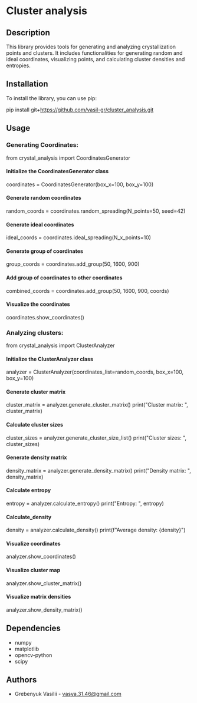 # Cluster analysis

## Description

This library provides tools for generating and analyzing crystallization points and clusters. It includes functionalities for generating random and ideal coordinates, visualizing points, and calculating cluster densities and entropies.

## Installation

To install the library, you can use pip:

pip install git+https://github.com/vasil-gr/cluster_analysis.git

## Usage

### Generating Coordinates:

from crystal_analysis import CoordinatesGenerator
#### Initialize the CoordinatesGenerator class
coordinates = CoordinatesGenerator(box_x=100, box_y=100)

#### Generate random coordinates
random_coords = coordinates.random_spreading(N_points=50, seed=42)

#### Generate ideal coordinates
ideal_coords = coordinates.ideal_spreading(N_x_points=10)

#### Generate group of coordinates
group_coords = coordinates.add_group(50, 1600, 900)

#### Add group of coordinates to other coordinates
combined_coords = coordinates.add_group(50, 1600, 900, coords)

#### Visualize the coordinates
coordinates.show_coordinates()

### Analyzing clusters:

from crystal_analysis import ClusterAnalyzer

#### Initialize the ClusterAnalyzer class
analyzer = ClusterAnalyzer(coordinates_list=random_coords, box_x=100, box_y=100)

#### Generate cluster matrix
cluster_matrix = analyzer.generate_cluster_matrix()
print("Cluster matrix: ", cluster_matrix)

#### Calculate cluster sizes
cluster_sizes = analyzer.generate_cluster_size_list()
print("Cluster sizes: ", cluster_sizes)

#### Generate density matrix
density_matrix = analyzer.generate_density_matrix()
print("Density matrix: ", density_matrix)

#### Calculate entropy
entropy = analyzer.calculate_entropy()
print("Entropy: ", entropy)

#### Calculate_density
density = analyzer.calculate_density()
print(f"Average density: {density}")

#### Visualize coordinates
analyzer.show_coordinates()

#### Visualize cluster map
analyzer.show_cluster_matrix()

#### Visualize matrix densities
analyzer.show_density_matrix()

## Dependencies

* numpy
* matplotlib
* opencv-python
* scipy

## Authors

* Grebenyuk Vasilii - vasya.31.46@gmail.com